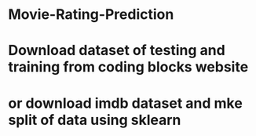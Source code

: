 # Movie-Rating-Prediction
# Download dataset of testing and training from coding blocks website
# or download imdb dataset and mke split of data using sklearn

